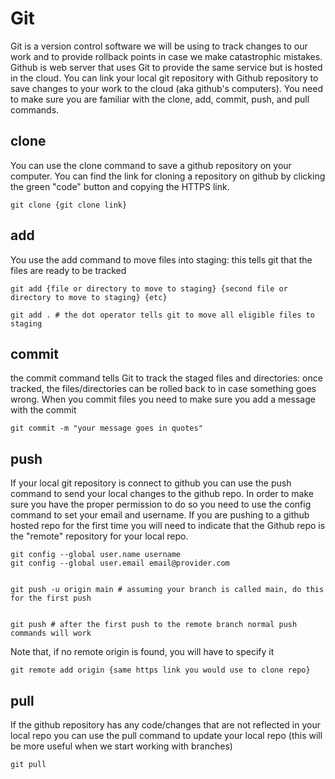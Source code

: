 # Git
Git is a version control software we will be using to track changes to our work and to provide rollback points in case we make catastrophic mistakes. Github is web server that uses Git to provide the same service but is hosted in the cloud. You can link your local git repository with Github repository to save changes to your work to the cloud (aka github's computers). You need to make sure you are familiar with the clone, add, commit, push, and pull commands.

## clone
You can use the clone command to save a github repository on your computer. You can find the link for cloning a repository on github by clicking the green "code" button and copying the HTTPS link.
```cli
git clone {git clone link}
```

## add
You use the add command to move files into staging: this tells git that the files are ready to be tracked
```cli
git add {file or directory to move to staging} {second file or directory to move to staging} {etc}

git add . # the dot operator tells git to move all eligible files to staging
```

## commit
the commit command tells Git to track the staged files and directories: once tracked, the files/directories can be rolled back to in case something goes wrong. When you commit files you need to make sure you add a message with the commit
```cli
git commit -m "your message goes in quotes"
```

## push
If your local git repository is connect to github you can use the push command to send your local changes to the github repo. In order to make sure you have the proper permission to do so you need to use the config command to set your email and username. If you are pushing to a github hosted repo for the first time you will need to indicate that the Github repo is the "remote" repository for your local repo.
```cli
git config --global user.name username
git config --global user.email email@provider.com


git push -u origin main # assuming your branch is called main, do this for the first push


git push # after the first push to the remote branch normal push commands will work
```
Note that, if no remote origin is found, you will have to specify it
```cli
git remote add origin {same https link you would use to clone repo}
```

## pull
If the github repository has any code/changes that are not reflected in your local repo you can use the pull command to update your local repo (this will be more useful when we start working with branches)
```cli
git pull
```